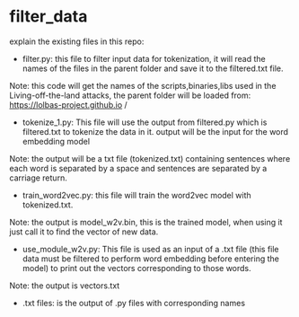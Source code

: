 # filter_data
explain the existing files in this repo:
- filter.py: this file to filter input data for tokenization, it will read the names of the files in the parent folder and save it to the filtered.txt file.
 
 Note: this code will get the names of the scripts,binaries,libs used in the Living-off-the-land attacks, the parent folder will be loaded from: https://lolbas-project.github.io /

- tokenize_1.py: This file will use the output from filtered.py which is filtered.txt to tokenize the data in it. output will be the input for the word embedding model
 
 Note: the output will be a txt file (tokenized.txt) containing sentences where each word is separated by a space and sentences are separated by a carriage return.

- train_word2vec.py: this file will train the word2vec model with tokenized.txt.

 Note: the output is model_w2v.bin, this is the trained model, when using it just call it to find the vector of new data.
 
- use_module_w2v.py: This file is used as an input of a .txt file (this file data must be filtered to perform word embedding before entering the model) to print out the vectors corresponding to those words.

Note: the output is vectors.txt

- .txt files: is the output of .py files with corresponding names
